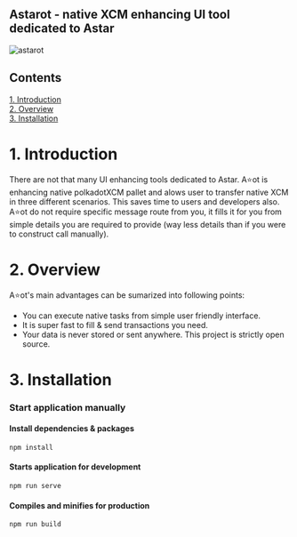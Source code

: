 ## Astarot - native XCM enhancing UI tool dedicated to Astar

![astarot](https://raw.githubusercontent.com/dudo50/astarot/main/src/assets/astarot.png)

## Contents

[1. Introduction](#1-introduction)<br />
[2. Overview](#2-overview)<br />
[3. Installation](#3-installation)<br />


# 1. Introduction
There are not that many UI enhancing tools dedicated to Astar. A⭐️ot is enhancing native polkadotXCM pallet and alows user to transfer native XCM in three different scenarios. This saves time to users and developers also. A⭐️ot do not require specific message route from you, it fills it for you from simple details you are required to provide (way less details than if you were to construct call manually). 

# 2. Overview
A⭐️ot's main advantages can be sumarized into following points:
- You can execute native tasks from simple user friendly interface. 
- It is super fast to fill & send transactions you need. 
- Your data is never stored or sent anywhere. This project is strictly open source. 

# 3. Installation

### Start application manually
#### Install dependencies & packages
```
npm install
```

#### Starts application for development
```
npm run serve
```

#### Compiles and minifies for production
```
npm run build
```

